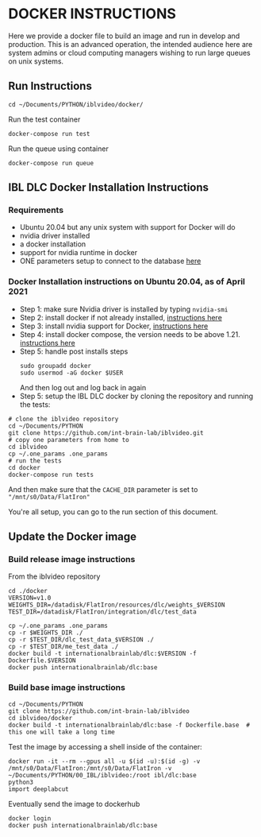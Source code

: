# DOCKER INSTRUCTIONS
Here we provide a docker file to build an image and run in develop and production.
This is an advanced operation, the intended audience here are system admins or cloud computing managers wishing to run large queues on unix systems.

## Run Instructions
```shell
cd ~/Documents/PYTHON/iblvideo/docker/
```

Run the test container
``` shell
docker-compose run test
```

Run the queue using container
``` shell
docker-compose run queue
```

## IBL DLC Docker Installation Instructions
### Requirements
- Ubuntu 20.04 but any unix system with support for Docker will do
- nvidia driver installed
- a docker installation 
- support for nvidia runtime in docker
- ONE parameters setup to connect to the database [here](https://int-brain-lab.github.io/iblenv/one_docs/one_credentials.html) 

### Docker Installation instructions on Ubuntu 20.04, as of April 2021
-	Step 1: make sure Nvidia driver is installed by typing `nvidia-smi`
-	Step 2: install docker if not already installed, [instructions here](https://docs.docker.com/engine/install/ubuntu/)
-	Step 3: install nvidia support for Docker, [instructions here](https://docs.nvidia.com/datacenter/cloud-native/container-toolkit/install-guide.html#docker)
-   Step 4: install docker compose, the version needs to be above 1.21. [instructions here](https://docs.docker.com/compose/install/)
-   Step 5: handle post installs steps
    ```shell
    sudo groupadd docker
    sudo usermod -aG docker $USER
    ```
    And then log out and log back in again
-   Step 5: setup the IBL DLC docker by cloning the repository and running the tests:
```shell
# clone the iblvideo repository
cd ~/Documents/PYTHON
git clone https://github.com/int-brain-lab/iblvideo.git
# copy one parameters from home to
cd iblvideo
cp ~/.one_params .one_params
# run the tests
cd docker
docker-compose run tests
```
And then make sure that the `CACHE_DIR` parameter is set to `"/mnt/s0/Data/FlatIron"`

You're all setup, you can go to the run section of this document.

## Update the Docker image
### Build release image instructions
From the iblvideo repository
```shell
cd ./docker
VERSION=v1.0
WEIGHTS_DIR=/datadisk/FlatIron/resources/dlc/weights_$VERSION
TEST_DIR=/datadisk/FlatIron/integration/dlc/test_data 

cp ~/.one_params .one_params
cp -r $WEIGHTS_DIR ./
cp -r $TEST_DIR/dlc_test_data_$VERSION ./
cp -r $TEST_DIR/me_test_data ./
docker build -t internationalbrainlab/dlc:$VERSION -f Dockerfile.$VERSION
docker push internationalbrainlab/dlc:base
```

### Build base image instructions

```shell
cd ~/Documents/PYTHON
git clone https://github.com/int-brain-lab/iblvideo
cd iblvideo/docker
docker build -t internationalbrainlab/dlc:base -f Dockerfile.base  # this one will take a long time
```

Test the image by accessing a shell inside of the container:
```shell
docker run -it --rm --gpus all -u $(id -u):$(id -g) -v /mnt/s0/Data/FlatIron:/mnt/s0/Data/FlatIron -v ~/Documents/PYTHON/00_IBL/iblvideo:/root ibl/dlc:base
python3
import deeplabcut
```

Eventually send the image to dockerhub
```shell
docker login
docker push internationalbrainlab/dlc:base
```
